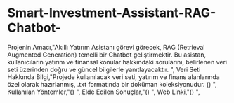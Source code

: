 # Smart-Investment-Assistant-RAG-Chatbot-
Projenin Amacı,"Akıllı Yatırım Asistanı görevi görecek, RAG (Retrieval Augmented Generation) temelli bir Chatbot geliştirmektir. Bu asistan, kullanıcıların yatırım ve finansal konular hakkındaki sorularını, belirlenen veri seti üzerinden doğru ve güncel bilgilerle yanıtlayacaktır. ",
Veri Seti Hakkında Bilgi,"Projede kullanılacak veri seti, yatırım ve finans alanlarında özel olarak hazırlanmış, .txt formatında bir doküman koleksiyonudur. () ",
Kullanılan Yöntemler,"() ",
Elde Edilen Sonuçlar,"() ",
Web Linki,"() ",
